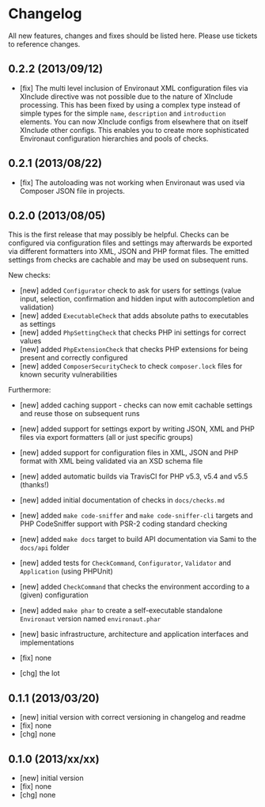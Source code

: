# Changelog

All new features, changes and fixes should be listed here. Please use tickets to reference changes.

## 0.2.2 (2013/09/12)

* [fix] The multi level inclusion of Environaut XML configuration files via
  XInclude directive was not possible due to the nature of XInclude processing.
  This has been fixed by using a complex type instead of simple types for the
  simple `name`, `description` and `introduction` elements. You can now XInclude
  configs from elsewhere that on itself XInclude other configs. This enables you
  to create more sophisticated Environaut configuration hierarchies and pools of
  checks.

## 0.2.1 (2013/08/22)

* [fix] The autoloading was not working when Environaut was used via Composer
  JSON file in projects.

## 0.2.0 (2013/08/05)

This is the first release that may possibly be helpful. Checks can be
configured via configuration files and settings may afterwards be exported
via different formatters into XML, JSON and PHP format files. The emitted
settings from checks are cachable and may be used on subsequent runs.

New checks:

* [new] added `Configurator` check to ask for users for settings (value input, selection, confirmation and hidden input with autocompletion and validation)
* [new] added `ExecutableCheck` that adds absolute paths to executables as settings
* [new] added `PhpSettingCheck` that checks PHP ini settings for correct values
* [new] added `PhpExtensionCheck` that checks PHP extensions for being present and correctly configured
* [new] added `ComposerSecurityCheck` to check `composer.lock` files for known security vulnerabilities

Furthermore:

* [new] added caching support - checks can now emit cachable settings and reuse those on subsequent runs
* [new] added support for settings export by writing JSON, XML and PHP files via export formatters (all or just specific groups)
* [new] added support for configuration files in XML, JSON and PHP format with XML being validated via an XSD schema file
* [new] added automatic builds via TravisCI for PHP v5.3, v5.4 and v5.5 (thanks!)
* [new] added initial documentation of checks in `docs/checks.md`
* [new] added `make code-sniffer` and `make code-sniffer-cli` targets and PHP CodeSniffer support with PSR-2 coding standard checking
* [new] added `make docs` target to build API documentation via Sami to the `docs/api` folder
* [new] added tests for `CheckCommand`, `Configurator`, `Validator`  and `Application` (using PHPUnit)
* [new] added `CheckCommand` that checks the environment according to a (given) configuration
* [new] added `make phar` to create a self-executable standalone `Environaut` version named `environaut.phar`
* [new] basic infrastructure, architecture and application interfaces and implementations

* [fix] none

* [chg] the lot

## 0.1.1 (2013/03/20)

* [new] initial version with correct versioning in changelog and readme
* [fix] none
* [chg] none

## 0.1.0 (2013/xx/xx)

* [new] initial version
* [fix] none
* [chg] none

